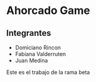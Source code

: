 # Ahorcado Game

## Integrantes
- Domiciano Rincon
- Fabiana Valderruten
- Juan Medina

Este es el trabajo de la rama beta
